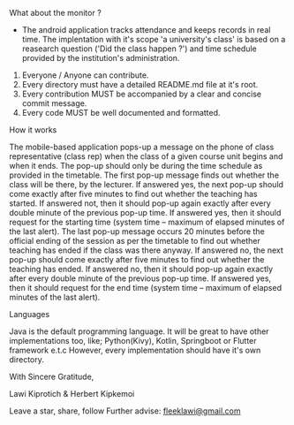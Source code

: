 What about the monitor ?

- The android application tracks attendance and keeps records in real time. The implentation with it's scope 'a university's class' is based on a reasearch question ('Did the class happen ?') and time schedule provided by the institution's administration.

1. Everyone / Anyone can contribute.
2. Every directory must have a detailed README.md file at it's root.
3. Every contribution MUST be accompanied by a clear and concise commit message.
4. Every code MUST be well documented and formatted.

How it works 

The mobile-based application pops-up a message on the phone of class representative (class rep) when the class of a given course unit begins and when it ends. The pop-up should only be during the time schedule as provided in the timetable. The first pop-up message finds out whether the class will be there, by the lecturer. If answered yes, the next pop-up should come exactly after five minutes to find out whether the teaching has started. If answered not, then it should pop-up again exactly after every double minute of the previous pop-up time. If answered yes, then it should request for the starting time (system time – maximum of elapsed minutes of the last alert). The last pop-up message occurs 20 minutes before the official ending of the session as per the timetable to find out whether teaching has ended if the class was there anyway. If answered no, the next pop-up should come exactly after five minutes to find out whether the teaching has ended. If answered no, then it should pop-up again exactly after every double minute of the previous pop-up time. If answered yes, then it should request for the end time (system time – maximum of elapsed minutes of the last alert).


Languages

Java is the default programming language.
It will be great to have other implementations too, like; Python(Kivy), Kotlin, Springboot or Flutter framework e.t.c
However, every implementation should have it's own directory.


With Sincere Gratitude,

Lawi Kiprotich & Herbert Kipkemoi

Leave a star, share, follow
Further advise: fleeklawi@gmail.com 
